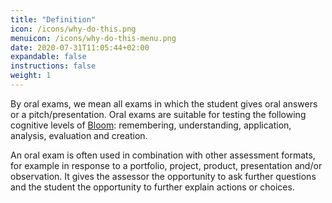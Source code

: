 ```yaml
---
title: "Definition"
icon: /icons/why-do-this.png
menuicon: /icons/why-do-this-menu.png
date: 2020-07-31T11:05:44+02:00
expandable: false
instructions: false
weight: 1
---
```


By oral exams, we mean all exams in which the student gives oral answers or a pitch/presentation. Oral exams are suitable for testing the following cognitive levels of [Bloom](https://www.utwente.nl/.uc/f84db0b51010284fa9c0174f5f903a6aaa8aeaf3a528a00/bloom-taxonomie-checklist.pdf): remembering, understanding, application, analysis, evaluation and creation.

An oral exam is often used in combination with other assessment formats, for example in response to a portfolio, project, product, presentation and/or observation. It gives the assessor the opportunity to ask further questions and the student the opportunity to further explain actions or choices.
